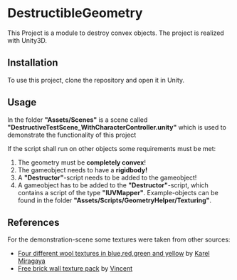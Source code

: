 # DestructibleGeometry
This Project is a module to destroy convex objects. The project is realized with Unity3D.

<h2>Installation</h2>
To use this project, clone the repository and open it in Unity.

<h2>Usage</h2>
In the folder <strong>"Assets/Scenes"</strong> is a scene called <strong>"DestructiveTestScene_WithCharacterController.unity"</strong> which is used to demonstrate the functionality of this project

If the script shall run on other objects some requirements must be met:
<ol>
<li>The geometry must be <strong>completely convex</strong>!</li>
<li>The gameobject needs to have a <strong>rigidbody!</strong></li>
<li>A <strong>"Destructor"</strong>-script needs to be added to the gameobject!</li>
<li>A gameobject has to be added to the <strong>"Destructor"</strong>-script, which contains a script of the type <strong>"IUVMapper"</strong>. Example-objects can be found in the folder <strong>"Assets/Scripts/GeometryHelper/Texturing"</strong>.</li>
</ol>

<h2>References</h2>
For the demonstration-scene some textures were taken from other sources:
<ul>
  <li><a href="http://www.123rf.com/photo_6209541_four-different-wool-textures-in-blue-red-green-and-yellow.html">Four different wool textures in blue,red,green and yellow</a> by <a href="http://www.123rf.com/profile_kmiragaya">Karel Miragaya</a></li>
  <li><a href="http://www.highresolutiontextures.com/free-brick-wall-texture-pack">Free brick wall texture pack</a> by <a href="http://www.highresolutiontextures.com/author/admin">Vincent</a></li>
</ul>

